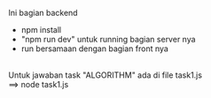 Ini bagian backend
<ul>
  <li>npm install</li>
  <li>"npm run dev" untuk running bagian server nya</li>
  <li>run bersamaan dengan bagian front nya</li>
</ul>
</br>
Untuk jawaban task "ALGORITHM" ada di file task1.js
</br>
==> node task1.js

